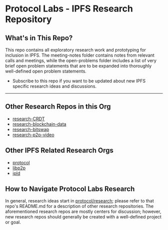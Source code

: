# Protocol Labs - IPFS Research Repository

## What's in This Repo?

This repo contains all exploratory research work and prototyping for inclusion in IPFS.  The meeting-notes folder contains notes from relevant calls and meetings, while the open-problems folder includes a list of very brief open problem statements that are to be expanded into thoroughly well-defined open problem statements.

 - Subscribe to this repo if you want to be updated about new IPFS specific research ideas and discussions.

---

## Other Research Repos in this Org

- [research-CRDT](https://github.com/ipfs/research-CRDT)
- [research-blockchain-data](https://github.com/ipfs/research-blockchain-data)
- [research-bitswap](https://github.com/ipfs/research-bitswap)
- [research-p2p-video](https://github.com/ipfs/research-p2p-video)

## Other IPFS Related Research Orgs

- [protocol](https://github.com/protocol/research)
- [libp2p](https://github.com/libp2p/research)
- [ipld](https://github.com/ipld/research)


## How to Navigate Protocol Labs Research 

In general, research ideas start in [protocol/research](https://github.com/protocol/research); please refer to that repo's README.md for a description of other research repositories.  The aforementioned research repos are mostly centers for discussion; however, new research repos should generally be created with a well-defined project or goal.
